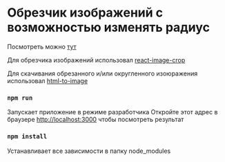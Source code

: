 <h1>
Обрезчик изображений с возможностью изменять радиус
</h1>

<p>Посмотреть можно <a href="https://rasulnur.github.io/picture-cropper/">тут</a></p>

<p>Для обрезчика изображений использовал <a href="https://www.npmjs.com/package/react-image-crop">react-image-crop</a></p>

<p>
	Для скачивания обрезанного и/или округленного изоюражения использовал <a href="https://www.npmjs.com/package/html-to-image">html-to-image</a>
</p>

### `npm run`

Запускает приложение в режиме разработчика
Откройте этот адрес в браузере [http://localhost:3000](http://localhost:3000) чтобы посмотреть результат

### `npm install`

Устанавливает все зависимости в папку node_modules
